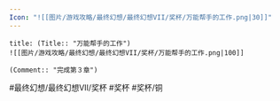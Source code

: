 ```yaml
---
Icon: "![[图片/游戏攻略/最终幻想/最终幻想VII/奖杯/万能帮手的工作.png|30]]"
---
```

```ad-common-bronze-trophy
title: (Title:: "万能帮手的工作")
![[图片/游戏攻略/最终幻想/最终幻想VII/奖杯/万能帮手的工作.png|100]]

(Comment:: "完成第３章")
```

#最终幻想/最终幻想VII/奖杯 #奖杯 #奖杯/铜
